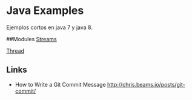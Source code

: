 # Java Examples
Ejemplos cortos en java 7 y java 8.

##Modules
[Streams](streams/README.md)

[Thread](threads/README.md)

## Links
* How to Write a Git Commit Message http://chris.beams.io/posts/git-commit/
